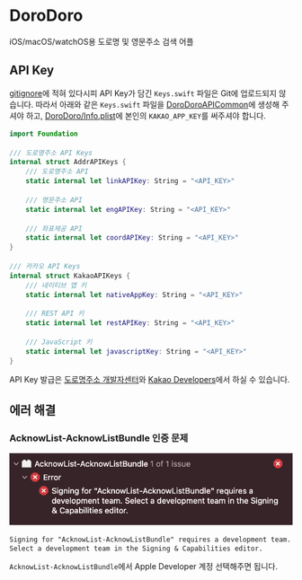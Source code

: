 # DoroDoro

iOS/macOS/watchOS용 도로명 및 영문주소 검색 어플

## API Key

[gitignore](.gitignore)에 적혀 있다시피 API Key가 담긴 `Keys.swift` 파일은 Git에 업로드되지 않습니다. 따라서 아래와 같은 `Keys.swift` 파일을 [DoroDoroAPICommon](DoroDoroAPICommon)에 생성해 주셔야 하고, [DoroDoro/Info.plist](DoroDoro/Info.plist)에 본인의 `KAKAO_APP_KEY`를 써주셔야 합니다.

```swift
import Foundation

/// 도로명주소 API Keys
internal struct AddrAPIKeys {
    /// 도로명주소 API
    static internal let linkAPIKey: String = "<API_KEY>"
    
    /// 영문주소 API
    static internal let engAPIKey: String = "<API_KEY>"
    
    /// 좌표제공 API
    static internal let coordAPIKey: String = "<API_KEY>"
}

/// 카카오 API Keys
internal struct KakaoAPIKeys {
    /// 네이티브 앱 키
    static internal let nativeAppKey: String = "<API_KEY>"
    
    /// REST API 키
    static internal let restAPIKey: String = "<API_KEY>"
    
    /// JavaScript 키
    static internal let javascriptKey: String = "<API_KEY>"
}
```

API Key 발급은 [도로명주소 개발자센터](https://www.juso.go.kr/addrlink/main.do?cPath=99MM)와 [Kakao Developers](https://developers.kakao.com)에서 하실 수 있습니다.

## 에러 해결

### AcknowList-AcknowListBundle 인증 문제

![](images/1.png)

```
Signing for "AcknowList-AcknowListBundle" requires a development team. Select a development team in the Signing & Capabilities editor.
```

`AcknowList-AcknowListBundle`에서 Apple Developer 계정 선택해주면 됩니다.
